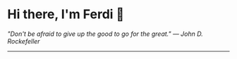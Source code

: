 <h1>Hi there, I'm Ferdi 👋</h1>

<p><em>
  "Don't be afraid to give up the good to go for the great." — John D. Rockefeller
</em></p>

---
